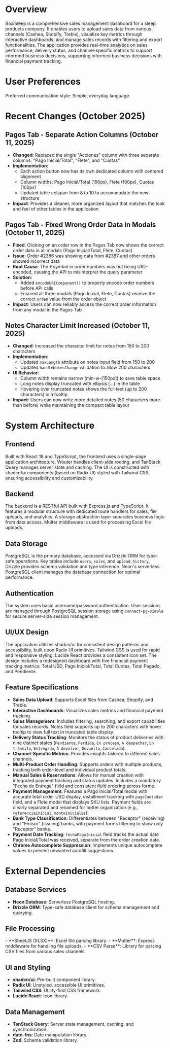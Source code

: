 # Overview

BoxiSleep is a comprehensive sales management dashboard for a sleep products company. It enables users to upload sales data from various channels (Cashea, Shopify, Treble), visualize key metrics through interactive dashboards, and manage sales records with filtering and export functionalities. The application provides real-time analytics on sales performance, delivery status, and channel-specific metrics to support informed business decisions, supporting informed business decisions with financial payment tracking.

# User Preferences

Preferred communication style: Simple, everyday language.

# Recent Changes (October 2025)

## Pagos Tab - Separate Action Columns (October 11, 2025)
- **Changed**: Replaced the single "Acciones" column with three separate columns: "Pago Inicial/Total", "Flete", and "Cuotas"
- **Implementation**:
  - Each action button now has its own dedicated column with centered alignment
  - Column widths: Pago Inicial/Total (150px), Flete (100px), Cuotas (100px)
  - Updated table colspan from 8 to 10 to accommodate the new structure
- **Impact**: Provides a cleaner, more organized layout that matches the look and feel of other tables in the application

## Pagos Tab - Fixed Wrong Order Data in Modals (October 11, 2025)
- **Fixed**: Clicking on an order row in the Pagos Tab now shows the correct order data in all modals (Pago Inicial/Total, Flete, Cuotas)
- **Issue**: Order #2386 was showing data from #2387 and other orders showed incorrect data
- **Root Cause**: The `#` symbol in order numbers was not being URL-encoded, causing the API to misinterpret the query parameter
- **Solution**: 
  - Added `encodeURIComponent()` to properly encode order numbers before API calls
  - Ensured all three modals (Pago Inicial, Flete, Cuotas) receive the correct `orden` value from the order object
- **Impact**: Users can now reliably access the correct order information from any modal in the Pagos Tab

## Notes Character Limit Increased (October 11, 2025)
- **Changed**: Increased the character limit for notes from 150 to 200 characters
- **Implementation**:
  - Updated `maxLength` attribute on notes input field from 150 to 200
  - Updated `handleNotesChange` validation to allow 200 characters
- **UI Behavior**:
  - Column width remains narrow (min-w-[150px]) to save table space
  - Long notes display truncated with ellipsis (...) in the table
  - Hovering over truncated notes shows the full text (up to 200 characters) in a tooltip
- **Impact**: Users can now write more detailed notes (50 characters more than before) while maintaining the compact table layout

# System Architecture

## Frontend
Built with React 18 and TypeScript, the frontend uses a single-page application architecture. Wouter handles client-side routing, and TanStack Query manages server state and caching. The UI is constructed with shadcn/ui components (based on Radix UI) styled with Tailwind CSS, ensuring accessibility and customizability.

## Backend
The backend is a RESTful API built with Express.js and TypeScript. It features a modular structure with dedicated route handlers for sales, file uploads, and analytics. A storage abstraction layer separates business logic from data access. Multer middleware is used for processing Excel file uploads.

## Data Storage
PostgreSQL is the primary database, accessed via Drizzle ORM for type-safe operations. Key tables include `users`, `sales`, and `upload_history`. Drizzle provides schema validation and type inference. Neon's serverless PostgreSQL client manages the database connection for optimal performance.

## Authentication
The system uses basic username/password authentication. User sessions are managed through PostgreSQL session storage using `connect-pg-simple` for secure server-side session management.

## UI/UX Design
The application utilizes shadcn/ui for consistent design patterns and accessibility, built upon Radix UI primitives. Tailwind CSS is used for rapid and responsive styling. Lucide React provides a consistent icon set. The design includes a redesigned dashboard with five financial payment tracking metrics: Total USD, Pago Inicial/Total, Total Cuotas, Total Pagado, and Pendiente.

## Feature Specifications
- **Sales Data Upload**: Supports Excel files from Cashea, Shopify, and Treble.
- **Interactive Dashboards**: Visualizes sales metrics and financial payment tracking.
- **Sales Management**: Includes filtering, searching, and export capabilities for sales records. Notes field supports up to 200 characters with hover tooltip to view full text in truncated table display.
- **Delivery Status Tracking**: Monitors the status of product deliveries with nine distinct states (`Pendiente`, `Perdida`, `En proceso`, `A despachar`, `En tránsito`, `Entregado`, `A devolver`, `Devuelto`, `Cancelada`).
- **Channel-Specific Metrics**: Provides insights tailored to different sales channels.
- **Multi-Product Order Handling**: Supports orders with multiple products, tracking both order-level and individual product totals.
- **Manual Sales & Reservations**: Allows for manual creation with integrated payment tracking and status updates. Includes a mandatory "Fecha de Entrega" field and consistent field ordering across forms.
- **Payment Management**: Features a Pago Inicial/Total modal with accurate total order USD display, installment tracking with `pagoCuotaUsd` field, and a Flete modal that displays SKU lists. Payment fields are clearly separated and renamed for better organization (e.g., `referenciaInicial`, `montoInicialBs`).
- **Bank Type Classification**: Differentiates between "Receptor" (receiving) and "Emisor" (issuing) banks, with payment forms filtering to show only "Receptor" banks.
- **Payment Date Tracking**: `fechaPagoInicial` field tracks the actual date Pago Inicial/Total was received, separate from the order creation date.
- **Chrome Autocomplete Suppression**: Implements unique autocomplete values to prevent unwanted autofill suggestions.

# External Dependencies

## Database Services
- **Neon Database**: Serverless PostgreSQL hosting.
- **Drizzle ORM**: Type-safe database client for schema management and querying.

<h2>File Processing</h2>
- **SheetJS (XLSX)**: Excel file parsing library.
- **Multer**: Express middleware for handling file uploads.
- **CSV Parse**: Library for parsing CSV files from various sales channels.

## UI and Styling
- **shadcn/ui**: Pre-built component library.
- **Radix UI**: Unstyled, accessible UI primitives.
- **Tailwind CSS**: Utility-first CSS framework.
- **Lucide React**: Icon library.

## Data Management
- **TanStack Query**: Server state management, caching, and synchronization.
- **date-fns**: Date manipulation library.
- **Zod**: Schema validation library.